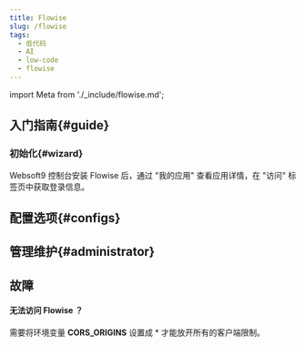 ```yaml
---
title: Flowise
slug: /flowise
tags:
  - 低代码
  - AI
  - low-code
  - flowise
---
```


import Meta from './_include/flowise.md';

<Meta name="meta" />

## 入门指南{#guide}

### 初始化{#wizard}

Websoft9 控制台安装 Flowise 后，通过 "我的应用" 查看应用详情，在 "访问" 标签页中获取登录信息。  



## 配置选项{#configs}

## 管理维护{#administrator}

## 故障

#### 无法访问 Flowise ？

需要将环境变量 **CORS_ORIGINS** 设置成 * 才能放开所有的客户端限制。